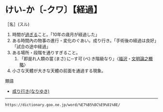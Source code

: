 # けい‐か〔‐クワ〕【経過】

［名］(スル)
1. 時間が[過ぎる](すぎる（過ぎる）)こと。「10年の歳月が経過した」
2. ある時間內の物事の進行・変化のぐあい。成り行き。「手術後の経過は良好」「試合の途中経過」
3. ある場所・段階を通りすぎること。    
    1.  「即是れ人類の當 (まさ) に─す可 (べ) き階級なり」〈[福沢](https://dictionary.goo.ne.jp/word/person/%E7%A6%8F%E6%B2%A2%E8%AB%AD%E5%90%89/#jn-191633)・[文明論之概略](https://dictionary.goo.ne.jp/word/%E6%96%87%E6%98%8E%E8%AB%96%E4%B9%8B%E6%A6%82%E7%95%A5/#jn-197776)〉
4. 小さな天體が大きな天體の前面を通過する現象。
    

類語

-   [成り行き(なりゆき)](なりゆき（成り行き）)

---
`https://dictionary.goo.ne.jp/word/%E7%B5%8C%E9%81%8E/`